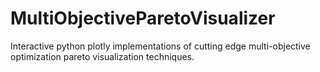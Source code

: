 # MultiObjectiveParetoVisualizer
Interactive python plotly implementations of cutting edge multi-objective optimization pareto visualization techniques.
